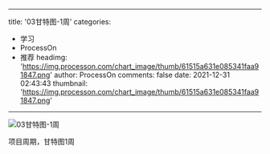 
---
title: '03甘特图-1周'
categories: 
 - 学习
 - ProcessOn
 - 推荐
headimg: 'https://img.processon.com/chart_image/thumb/61515a631e085341faa91847.png'
author: ProcessOn
comments: false
date: 2021-12-31 02:43:43
thumbnail: 'https://img.processon.com/chart_image/thumb/61515a631e085341faa91847.png'
---

<div>   
<img class="thumb" alt="03甘特图-1周" src="https://img.processon.com/chart_image/thumb/61515a631e085341faa91847.png" referrerpolicy="no-referrer">
<p>项目周期，甘特图1周</p>  
</div>
            